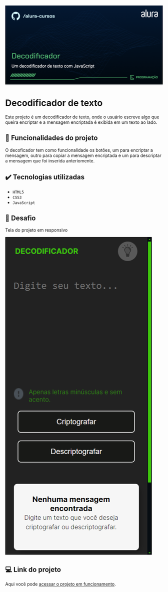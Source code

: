 ![Descricao da imagem](./src/assets/programação-decodificador.png)

# Decodificador de texto

Este projeto é um decodificador de texto, onde o usuário escreve algo que queira encriptar e a mensagem encriptada é exibida em um texto ao lado.

## 🔨 Funcionalidades do projeto

O decoficador tem como funcionalidade os botões, um para encriptar a mensagem, outro para copiar a mensagem encriptada e um para descriptar a mensagem que foi inserida anteriomente.

## ✔️ Tecnologias utilizadas

- `HTML5`
- `CSS3`
- `JavaScript`

## 🎯 Desafio

Tela do projeto em responsivo

![Descricao da imagem](./src/assets/prt-responsive.png)

## 💻 Link do projeto

 Aqui você pode [acessar o projeto em funcionamento](https://decodificador-texto-three.vercel.app/).

